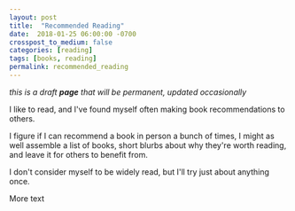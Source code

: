 ```yaml
---
layout: post
title:  "Recommended Reading"
date:  2018-01-25 06:00:00 -0700
crosspost_to_medium: false
categories: [reading]
tags: [books, reading]
permalink: recommended_reading
---
```

_this is a draft **page** that will be permanent, updated occasionally_

I like to read, and I've found myself often making book recommendations to others.

I figure if I can recommend a book in person a bunch of times, I might as well assemble a list of books, short blurbs about why they're worth reading, and leave it for others to benefit from.

I don't consider myself to be widely read, but I'll try just about anything once.

<!--more-->

More text
